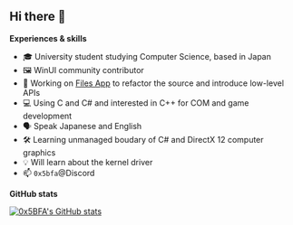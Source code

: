 ## Hi there 👋

**Experiences & skills**

- 🎓 University student studying Computer Science, based in Japan
- 🖼️ WinUI community contributor
- 🔭 Working on [Files App](https://files.community) to refactor the source and introduce low-level APIs
- 💻 Using C and C# and interested in C++ for COM and game development
- 🗣️ Speak Japanese and English
- 🛠️ Learning unmanaged boudary of C# and DirectX 12 computer graphics
- 💡 Will learn about the kernel driver
- 📫 `0x5bfa`@Discord

**GitHub stats**

[![0x5BFA's GitHub stats](https://github-readme-stats.vercel.app/api?username=0x5BFA)](https://github.com/0x5BFA)
